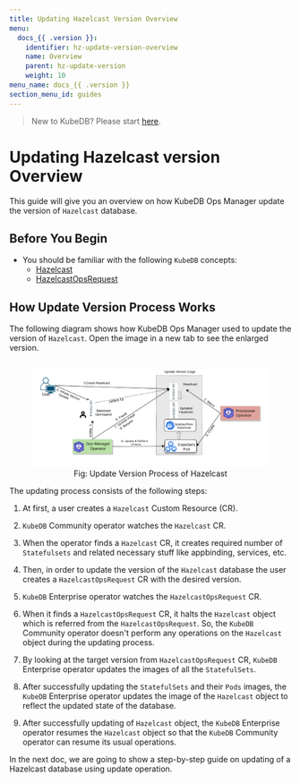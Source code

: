 ```yaml
---
title: Updating Hazelcast Version Overview
menu:
  docs_{{ .version }}:
    identifier: hz-update-version-overview
    name: Overview
    parent: hz-update-version
    weight: 10
menu_name: docs_{{ .version }}
section_menu_id: guides
---
```


> New to KubeDB? Please start [here](/docs/README.md).

# Updating Hazelcast version Overview

This guide will give you an overview on how KubeDB Ops Manager update the version of `Hazelcast` database.

## Before You Begin

- You should be familiar with the following `KubeDB` concepts:
  - [Hazelcast](/docs/guides/hazelcast/concepts/hazelcast.md)
  - [HazelcastOpsRequest](/docs/guides/hazelcast/concepts/hazelcast-opsrequest.md)

## How Update Version Process Works

The following diagram shows how KubeDB Ops Manager used to update the version of `Hazelcast`. Open the image in a new tab to see the enlarged version.

<figure align="center">
  <img alt="Update Version Process of Hazelcast" src="/docs/images/day-2-operation/hazelcast/hz-version-update.svg">
<figcaption align="center">Fig: Update Version Process of Hazelcast</figcaption>
</figure>

The updating process consists of the following steps:

1. At first, a user creates a `Hazelcast` Custom Resource (CR).

2. `KubeDB` Community operator watches the `Hazelcast` CR.

3. When the operator finds a `Hazelcast` CR, it creates required number of `Statefulsets` and related necessary stuff like appbinding, services, etc.

4. Then, in order to update the version of the `Hazelcast` database the user creates a `HazelcastOpsRequest` CR with the desired version.

5. `KubeDB` Enterprise operator watches the `HazelcastOpsRequest` CR.

6. When it finds a `HazelcastOpsRequest` CR, it halts the `Hazelcast` object which is referred from the `HazelcastOpsRequest`. So, the `KubeDB` Community operator doesn't perform any operations on the `Hazelcast` object during the updating process.  

7. By looking at the target version from `HazelcastOpsRequest` CR, `KubeDB` Enterprise operator updates the images of all the `StatefulSets`.

8. After successfully updating the `StatefulSets` and their `Pods` images, the `KubeDB` Enterprise operator updates the image of the `Hazelcast` object to reflect the updated state of the database.

9. After successfully updating of `Hazelcast` object, the `KubeDB` Enterprise operator resumes the `Hazelcast` object so that the `KubeDB` Community operator can resume its usual operations.

In the next doc, we are going to show a step-by-step guide on updating of a Hazelcast database using update operation.
